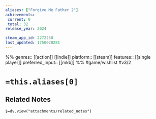 ```yaml
---
aliases: ["Forgive Me Father 2"]
achievements:
 current: 0
 total: 32
release_year: 2024

steam_app_id: 2272250
last_updated: 1750028281
---
```

%%
genres:: [[action]] [[indie]]
platform:: [[steam]]
features:: [[single player]]
preferred_input:: [[mkb]]
%%
#game/wishlist
#v3/2

# `=this.aliases[0]`
## Related Notes
`$=dv.view("attachments/related_notes")`